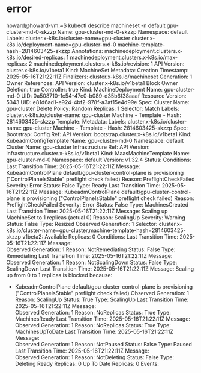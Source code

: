 # error

howard@howard-vm:~$ kubectl describe machineset -n default gpu-cluster-md-0-skzzp
Name:         gpu-cluster-md-0-skzzp
Namespace:    default
Labels:       cluster.x-k8s.io/cluster-name=gpu-cluster
              cluster.x-k8s.io/deployment-name=gpu-cluster-md-0
              machine-template-hash=2814603425-skzzp
Annotations:  machinedeployment.clusters.x-k8s.io/desired-replicas: 1
              machinedeployment.clusters.x-k8s.io/max-replicas: 2
              machinedeployment.clusters.x-k8s.io/revision: 1
API Version:  cluster.x-k8s.io/v1beta1
Kind:         MachineSet
Metadata:
  Creation Timestamp:  2025-05-16T21:22:11Z
  Finalizers:
    cluster.x-k8s.io/machineset
  Generation:  1
  Owner References:
    API Version:           cluster.x-k8s.io/v1beta1
    Block Owner Deletion:  true
    Controller:            true
    Kind:                  MachineDeployment
    Name:                  gpu-cluster-md-0
    UID:                   0a508710-1c54-47c0-b089-d35b6f38aaaf
  Resource Version:        5343
  UID:                     e81d6ad1-e924-4bf2-978f-a3af15e4d99e
Spec:
  Cluster Name:   gpu-cluster
  Delete Policy:  Random
  Replicas:       1
  Selector:
    Match Labels:
      cluster.x-k8s.io/cluster-name:  gpu-cluster
      Machine - Template - Hash:      2814603425-skzzp
  Template:
    Metadata:
      Labels:
        cluster.x-k8s.io/cluster-name:  gpu-cluster
        Machine - Template - Hash:      2814603425-skzzp
    Spec:
      Bootstrap:
        Config Ref:
          API Version:  bootstrap.cluster.x-k8s.io/v1beta1
          Kind:         KubeadmConfigTemplate
          Name:         gpu-cluster-md-0
          Namespace:    default
      Cluster Name:     gpu-cluster
      Infrastructure Ref:
        API Version:  infrastructure.cluster.x-k8s.io/v1beta1
        Kind:         MaasMachineTemplate
        Name:         gpu-cluster-md-0
        Namespace:    default
      Version:        v1.32.4
Status:
  Conditions:
    Last Transition Time:  2025-05-16T21:22:11Z
    Message:               KubeadmControlPlane default/gpu-cluster-control-plane is provisioning ("ControlPlaneIsStable" preflight check failed)
    Reason:                PreflightCheckFailed
    Severity:              Error
    Status:                False
    Type:                  Ready
    Last Transition Time:  2025-05-16T21:22:11Z
    Message:               KubeadmControlPlane default/gpu-cluster-control-plane is provisioning ("ControlPlaneIsStable" preflight check failed)
    Reason:                PreflightCheckFailed
    Severity:              Error
    Status:                False
    Type:                  MachinesCreated
    Last Transition Time:  2025-05-16T21:22:11Z
    Message:               Scaling up MachineSet to 1 replicas (actual 0)
    Reason:                ScalingUp
    Severity:              Warning
    Status:                False
    Type:                  Resized
  Observed Generation:     1
  Selector:                cluster.x-k8s.io/cluster-name=gpu-cluster,machine-template-hash=2814603425-skzzp
  v1beta2:
    Available Replicas:  0
    Conditions:
      Last Transition Time:  2025-05-16T21:22:11Z
      Message:               
      Observed Generation:   1
      Reason:                NotRemediating
      Status:                False
      Type:                  Remediating
      Last Transition Time:  2025-05-16T21:22:11Z
      Message:               
      Observed Generation:   1
      Reason:                NotScalingDown
      Status:                False
      Type:                  ScalingDown
      Last Transition Time:  2025-05-16T21:22:11Z
      Message:               Scaling up from 0 to 1 replicas is blocked because:
* KubeadmControlPlane default/gpu-cluster-control-plane is provisioning ("ControlPlaneIsStable" preflight check failed)
      Observed Generation:   1
      Reason:                ScalingUp
      Status:                True
      Type:                  ScalingUp
      Last Transition Time:  2025-05-16T21:22:11Z
      Message:               
      Observed Generation:   1
      Reason:                NoReplicas
      Status:                True
      Type:                  MachinesReady
      Last Transition Time:  2025-05-16T21:22:11Z
      Message:               
      Observed Generation:   1
      Reason:                NoReplicas
      Status:                True
      Type:                  MachinesUpToDate
      Last Transition Time:  2025-05-16T21:22:11Z
      Message:               
      Observed Generation:   1
      Reason:                NotPaused
      Status:                False
      Type:                  Paused
      Last Transition Time:  2025-05-16T21:22:11Z
      Message:               
      Observed Generation:   1
      Reason:                NotDeleting
      Status:                False
      Type:                  Deleting
    Ready Replicas:          0
    Up To Date Replicas:     0
Events:                      <none>
